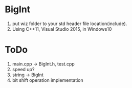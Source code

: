 # BigInt
 1. put wiz folder to your std header file location(include).
 2. Using C++11, Visual Studio 2015, in Windows10
 
# ToDo
  1. main.cpp -> BigInt.h, test.cpp
  2. speed up?
  3. string -> BigInt
  4. bit shift operation implementation
  
